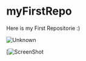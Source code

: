 # myFirstRepo

Here is my First Repositorie :)

![Unknown](https://user-images.githubusercontent.com/99460074/188628146-069c08ed-492f-4558-9f24-e96a41e652d2.jpeg)


[![ScreenShot](https://www.youtube.com/watch?v=hM5xRZM2HBk)
